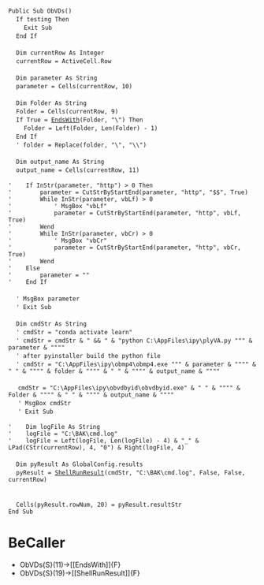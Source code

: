 &nbsp;  &nbsp;  &nbsp;  &nbsp;  
`Public Sub ObVDs()`  
&nbsp;&nbsp;&nbsp;&nbsp;`If testing Then`  
&nbsp;&nbsp;&nbsp;&nbsp;&nbsp;&nbsp;&nbsp;&nbsp;`Exit Sub`  
&nbsp;&nbsp;&nbsp;&nbsp;`End If`  
&nbsp;  &nbsp;  &nbsp;  &nbsp;  
&nbsp;&nbsp;&nbsp;&nbsp;`Dim currentRow As Integer`  
&nbsp;&nbsp;&nbsp;&nbsp;`currentRow = ActiveCell.Row`  
&nbsp;  &nbsp;  &nbsp;  &nbsp;  
&nbsp;&nbsp;&nbsp;&nbsp;`Dim parameter As String`  
&nbsp;&nbsp;&nbsp;&nbsp;`parameter = Cells(currentRow, 10)`  
&nbsp;  &nbsp;  &nbsp;  &nbsp;  
&nbsp;&nbsp;&nbsp;&nbsp;`Dim Folder As String`  
&nbsp;&nbsp;&nbsp;&nbsp;`Folder = Cells(currentRow, 9)`  
&nbsp;&nbsp;&nbsp;&nbsp;`If True = `[`EndsWith`](EndsWith)`(Folder, "\") Then`  
&nbsp;&nbsp;&nbsp;&nbsp;&nbsp;&nbsp;&nbsp;&nbsp;`Folder = Left(Folder, Len(Folder) - 1)`  
&nbsp;&nbsp;&nbsp;&nbsp;`End If`  
&nbsp;&nbsp;&nbsp;&nbsp;`' folder = Replace(folder, "\", "\\")`  
&nbsp;  &nbsp;  &nbsp;  &nbsp;  
&nbsp;&nbsp;&nbsp;&nbsp;`Dim output_name As String`  
&nbsp;&nbsp;&nbsp;&nbsp;`output_name = Cells(currentRow, 11)`  
&nbsp;  &nbsp;  &nbsp;  &nbsp;  
`'    If InStr(parameter, "http") > 0 Then`  
`'        parameter = CutStrByStartEnd(parameter, "http", "$$", True)`  
`'        While InStr(parameter, vbLf) > 0`  
`'            ' MsgBox "vbLf"`  
`'            parameter = CutStrByStartEnd(parameter, "http", vbLf, True)`  
`'        Wend`  
`'        While InStr(parameter, vbCr) > 0`  
`'            ' MsgBox "vbCr"`  
`'            parameter = CutStrByStartEnd(parameter, "http", vbCr, True)`  
`'        Wend`  
`'    Else`  
`'        parameter = ""`  
`'    End If`  
&nbsp;  &nbsp;  &nbsp;  &nbsp;  
&nbsp;&nbsp;&nbsp;&nbsp;`' MsgBox parameter`  
&nbsp;&nbsp;&nbsp;&nbsp;`' Exit Sub`  
&nbsp;  &nbsp;  &nbsp;  &nbsp;  
&nbsp;&nbsp;&nbsp;&nbsp;`Dim cmdStr As String`  
&nbsp;&nbsp;&nbsp;&nbsp;`' cmdStr = "conda activate learn"`  
&nbsp;&nbsp;&nbsp;&nbsp;`' cmdStr = cmdStr & " && " & "python C:\AppFiles\ipy\plyVA.py """ & parameter & """"`  
&nbsp;&nbsp;&nbsp;&nbsp;`' after pyinstaller build the python file`  
&nbsp;&nbsp;&nbsp;&nbsp;`' cmdStr = "C:\AppFiles\ipy\obmp4\obmp4.exe """ & parameter & """" & " " & """" & folder & """" & " " & """" & output_name & """"`  
&nbsp;  &nbsp;  &nbsp;  &nbsp;  
&nbsp;&nbsp;&nbsp;&nbsp;&nbsp;`cmdStr = "C:\AppFiles\ipy\obvdbyid\obvdbyid.exe" & " " & """" & Folder & """" & " " & """" & output_name & """"`  
&nbsp;&nbsp;&nbsp;&nbsp;&nbsp;`' MsgBox cmdStr`  
&nbsp;&nbsp;&nbsp;&nbsp;&nbsp;`' Exit Sub`  
&nbsp;  &nbsp;  &nbsp;  &nbsp;  
`'    Dim logFile As String`  
`'    logFile = "C:\BAK\cmd.log"`  
`'    logFile = Left(logFile, Len(logFile) - 4) & "_" & LPad(CStr(currentRow), 4, "0") & Right(logFile, 4)`  
&nbsp;  &nbsp;  &nbsp;  &nbsp;  
&nbsp;&nbsp;&nbsp;&nbsp;`Dim pyResult As GlobalConfig.results`  
&nbsp;&nbsp;&nbsp;&nbsp;`pyResult = `[`ShellRunResult`](ShellRunResult)`(cmdStr, "C:\BAK\cmd.log", False, False, currentRow)`  
&nbsp;  &nbsp;  &nbsp;  &nbsp;  
&nbsp;  &nbsp;  &nbsp;  &nbsp;  
&nbsp;&nbsp;&nbsp;&nbsp;`Cells(pyResult.rowNum, 20) = pyResult.resultStr`  
`End Sub`  


# BeCaller
- ObVDs{S}(11)->[[EndsWith]]{F}
- ObVDs{S}(19)->[[ShellRunResult]]{F}

